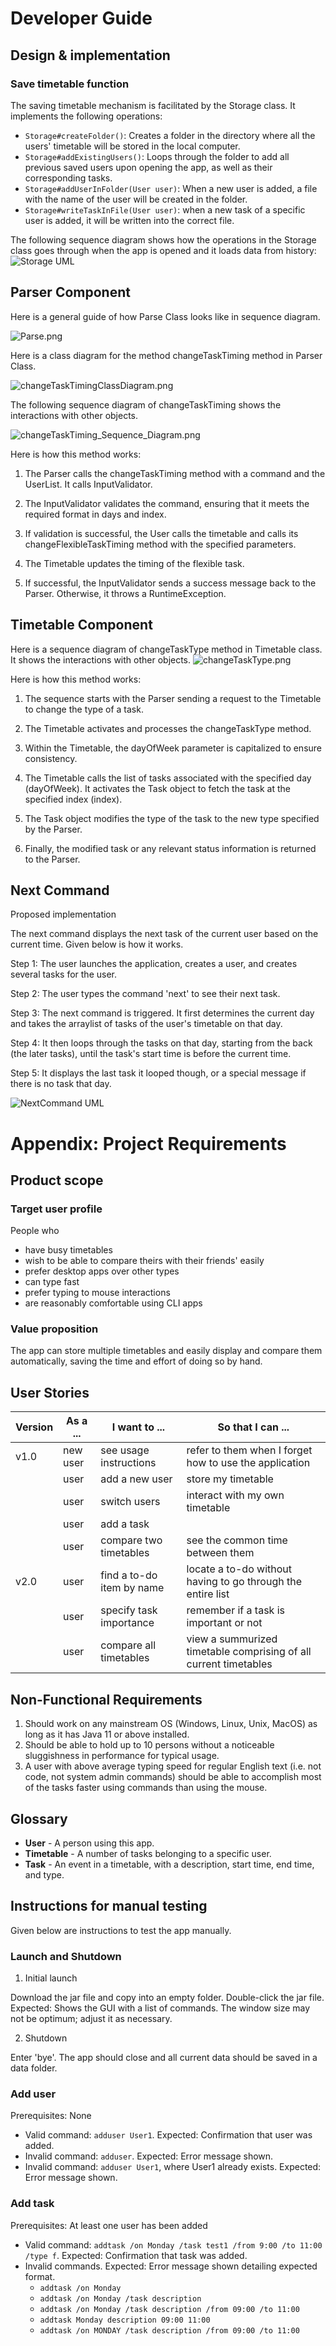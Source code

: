 # Developer Guide

## Design & implementation

### Save timetable function
The saving timetable mechanism is facilitated by the Storage class. It implements the following operations: 
* `Storage#createFolder()`: Creates a folder in the directory where all the users' timetable will be stored in the local computer.
* `Storage#addExistingUsers()`: Loops through the folder to add all previous saved users upon opening the app, as well as their corresponding tasks.
* `Storage#addUserInFolder(User user)`: When a new user is added, a file with the name of the user will be created in the folder.
* `Storage#writeTaskInFile(User user)`: when a new task of a specific user is added, it will be written into the correct file.

The following sequence diagram shows how the operations in the Storage class goes through when the app is opened and it loads data from history:
![Storage UML](StorageUML.png)


## Parser Component

Here is a general guide of how Parse Class looks like in sequence diagram.

![Parse.png](diagram%2FParse.png)

Here is a class diagram for the method changeTaskTiming method in Parser Class.

![changeTaskTimingClassDiagram.png](diagram%2FchangeTaskTimingClassDiagram.png)

The following sequence diagram of changeTaskTiming shows the interactions with other objects.

![changeTaskTiming_Sequence_Diagram.png](diagram%2FchangeTaskTiming_Sequence_Diagram.png)

Here is how this method works:

1. The Parser calls the changeTaskTiming method with a command and the UserList. It calls InputValidator.

2. The InputValidator validates the command, ensuring that it meets the required format in days and index.

3. If validation is successful, the User calls the timetable and calls its changeFlexibleTaskTiming method with the specified parameters.

4. The Timetable updates the timing of the flexible task.

5. If successful, the InputValidator sends a success message back to the Parser. Otherwise, it throws a RuntimeException.

## Timetable Component
Here is a sequence diagram of changeTaskType method in Timetable class. It shows the interactions with other objects.
![changeTaskType.png](diagram%2FchangeTaskType.png)

Here is how this method works:
1. The sequence starts with the Parser sending a request to the Timetable to change the type of a task.

2. The Timetable activates and processes the changeTaskType method.

3. Within the Timetable, the dayOfWeek parameter is capitalized to ensure consistency.

4. The Timetable calls the list of tasks associated with the specified day (dayOfWeek). It activates the Task object to fetch the task at the specified index (index).

5. The Task object modifies the type of the task to the new type specified by the Parser.

6. Finally, the modified task or any relevant status information is returned to the Parser.

## Next Command

Proposed implementation

The next command displays the next task of the current user based on the current time. Given below is how it works. 

Step 1: The user launches the application, creates a user, and creates several tasks for the user. 

Step 2: The user types the command 'next' to see their next task. 

Step 3: The next command is triggered. It first determines the current day and takes the arraylist of tasks of the user's timetable on that day. 

Step 4: It then loops through the tasks on that day, starting from the back (the later tasks), until the task's start time is before the current time. 

Step 5: It displays the last task it looped though, or a special message if there is no task that day. 

![NextCommand UML](NextCommand.png)

# Appendix: Project Requirements
## Product scope
### Target user profile

People who
* have busy timetables
* wish to be able to compare theirs with their friends' easily
* prefer desktop apps over other types
* can type fast
* prefer typing to mouse interactions
* are reasonably comfortable using CLI apps

### Value proposition

The app can store multiple timetables and easily display and compare them automatically, saving the time and effort of doing so by hand. 

## User Stories

| Version | As a ... | I want to ...             | So that I can ...                                                |
|---------|----------|---------------------------|------------------------------------------------------------------|
| v1.0    | new user | see usage instructions    | refer to them when I forget how to use the application           |
|         | user     | add a new user            | store my timetable                                               |
|         | user     | switch users              | interact with my own timetable                                   |
|         | user     | add a task                |                                                                  |
|         | user     | compare two timetables    | see the common time between them                                 |
| v2.0    | user     | find a to-do item by name | locate a to-do without having to go through the entire list      |
|         | user     | specify task importance   | remember if a task is important or not                           |
|         | user     | compare all timetables    | view a summurized timetable comprising of all current timetables |


## Non-Functional Requirements

1. Should work on any mainstream OS (Windows, Linux, Unix, MacOS) as long as it has Java 11 or above installed.
2. Should be able to hold up to 10 persons without a noticeable sluggishness in performance for typical usage.
3. A user with above average typing speed for regular English text (i.e. not code, not system admin commands) should be able to accomplish most of the tasks faster using commands than using the mouse.

## Glossary

* **User** - A person using this app.
* **Timetable** - A number of tasks belonging to a specific user.
* **Task** - An event in a timetable, with a description, start time, end time, and type.

## Instructions for manual testing

Given below are instructions to test the app manually.

### Launch and Shutdown

1. Initial launch

Download the jar file and copy into an empty folder. Double-click the jar file. Expected: Shows the GUI with a list of commands. The window size may not be optimum; adjust it as necessary.

2. Shutdown

Enter 'bye'. The app should close and all current data should be saved in a data folder. 

### Add user

Prerequisites: None

* Valid command: `adduser User1`. Expected: Confirmation that user was added. 
* Invalid command: `adduser`. Expected: Error message shown. 
* Invalid command: `adduser User1`, where User1 already exists. Expected: Error message shown. 

### Add task

Prerequisites: At least one user has been added 

* Valid command: `addtask /on Monday /task test1 /from 9:00 /to 11:00 /type f`. Expected: Confirmation that task was added. 
* Invalid commands. Expected: Error message shown detailing expected format. 
  * `addtask /on Monday`
  * `addtask /on Monday /task description`
  * `addtask /on Monday /task description /from 09:00 /to 11:00`
  * `addtask Monday description 09:00 11:00`
  * `addtask /on MONDAY /task description /from 09:00 /to 11:00`
